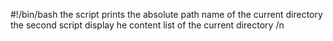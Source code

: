 #!/bin/bash
the script prints the absolute path name of the current directory 
the second script display he content list of the current directory /n
